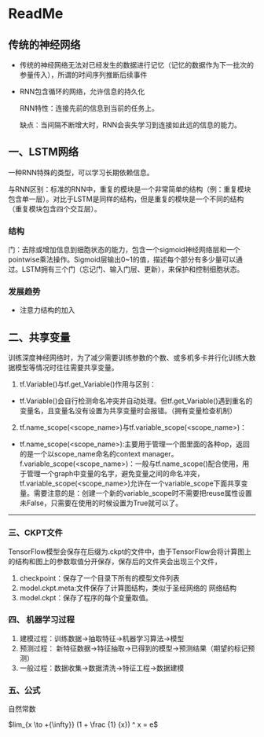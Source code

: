 # ReadMe

## 传统的神经网络

* 传统的神经网络无法对已经发生的数据进行记忆（记忆的数据作为下一批次的参量传入），所谓的时间序列推断后续事件

* RNN包含循环的网络，允许信息的持久化

  RNN特性：连接先前的信息到当前的任务上。

  缺点：当间隔不断增大时，RNN会丧失学习到连接如此远的信息的能力。

## 一、LSTM网络

一种RNN特殊的类型，可以学习长期依赖信息。

与RNN区别：标准的RNN中，重复的模块是一个非常简单的结构（例：重复模块包含单一层）。对比于LSTM是同样的结构，但是重复的模块是一个不同的结构（重复模块包含四个交互层）。

### 结构

门：去除或增加信息到细胞状态的能力，包含一个sigmoid神经网络层和一个pointwise乘法操作。Sigmoid层输出0~1的值，描述每个部分有多少量可以通过。LSTM拥有三个门（忘记门、输入门层、更新），来保护和控制细胞状态。

### 发展趋势

* 注意力结构的加入

## 二、共享变量

训练深度神经网络时，为了减少需要训练参数的个数、或多机多卡并行化训练大数据模型等情况时往往需要共享变量。

1. tf.Variable()与tf.get_Variable()作用与区别：

* tf.Variable()会自行检测命名冲突并自动处理。但tf.get_Variable()遇到重名的变量名，且变量名没有设置为共享变量时会报错。（拥有变量检查机制）

2. tf.name_scope(<scope_name>)与tf.variable_scope(<scope_name>)：

* tf.name_scope(<scope_name>):主要用于管理一个图里面的各种op，返回的是一个以scope_name命名的context manager。f.variable_scope(<scope_name>)：一般与tf.name_scope()配合使用，用于管理一个graph中变量的名字，避免变量之间的命名冲突，tf.variable_scope(<scope_name>)允许在一个variable_scope下面共享变量。需要注意的是：创建一个新的variable_scope时不需要把reuse属性设置未False，只需要在使用的时候设置为True就可以了。

------

### 三、CKPT文件

TensorFlow模型会保存在后缀为.ckpt的文件中，由于TensorFlow会将计算图上的结构和图上的参数取值分开保存，保存后的文件夹会出现三个文件，

1. checkpoint：保存了一个目录下所有的模型文件列表
2. model.ckpt.meta:文件保存了计算图结构，类似于圣经网络的 网络结构
3. model.ckpt：保存了程序的每个变量取值。

### 四、 机器学习过程

1. 建模过程：训练数据->抽取特征->机器学习算法->模型
2. 预测过程： 新特征数据->特征抽取->已得到的模型->预测结果（期望的标记预测）
3. 一般过程：数据收集->数据清洗->特征工程->数据建模

### 五、公式

自然常数

$lim_{x \to +{\infty}} (1 + \frac {1} {x}) ^ x = e$





